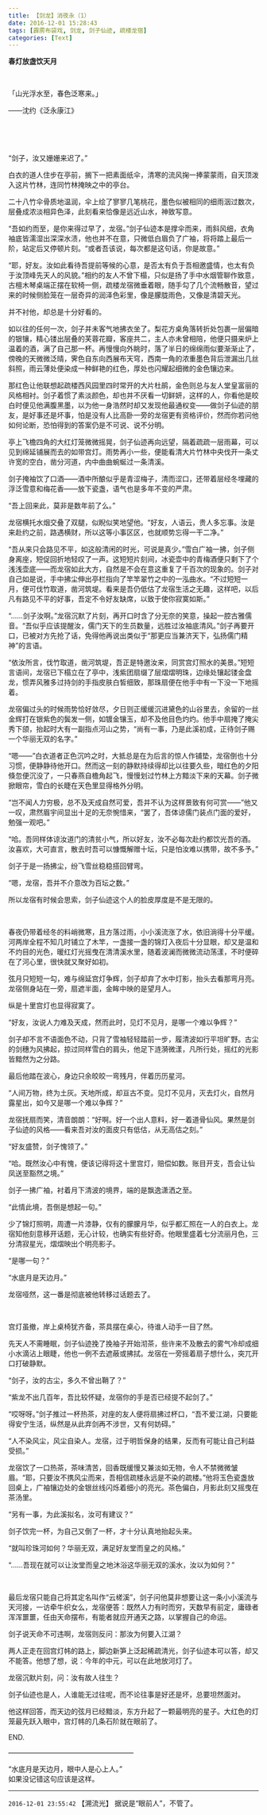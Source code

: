 ```yaml
---
title: 【剑龙】消夜永（1）
date: 2016-12-01 15:28:43
tags: [霹雳布袋戏, 剑龙, 剑子仙迹, 疏楼龙宿]
categories: [Text]
---
```


<p dir="ltr"  ><b>春灯放盏饮天月</b></p> 
<p dir="ltr"  >&nbsp;</p> 
<p dir="ltr"  >「山光浮水至，春色泛寒来。」</p> 
<p dir="ltr"  >——沈约《泛永康江》</p> 
<p dir="ltr"  >&nbsp;</p> 
<p dir="ltr"  >&nbsp;</p> 
<p dir="ltr"  >“剑子，汝又姗姗来迟了。”</p> 
<p dir="ltr"  >白衣的道人住步在亭前，搁下一把素面纸伞，清寒的流风掬一捧蒙蒙雨，自天顶泼入这片竹林，连同竹林掩映之中的亭台。</p> 
<p dir="ltr"  >二十八竹伞骨质地温润，伞上绘了寥寥几笔桃花，墨色似被相同的细雨洇过数次，层叠成浓淡相异色泽，此刻看来恰像是远近山水，神致写意。</p> 
<p dir="ltr"  >“吾如约而至，是你来得过早了，龙宿。”剑子仙迹本是撑伞而来，雨斜风细，衣角袖底皆濡湿出深深水渍，他也并不在意，只微低白眉负了广袖，将将踏上最后一阶，站定后又停顿片刻。“或者吾该说，每次都是这句话，你是故意。”</p> 
<p dir="ltr"  >“耶，好友。汝如此看待吾提前等候的心意，是否太有负于吾相邀盛情，也太有负于汝顶峰先天人的风貌。”相约的友人不曾下榻，只似是扬了手中水烟管聊作致意，古檀木琴桌端正摆在软椅一侧，疏楼龙宿微垂着眼，随手勾了几个流畅散音，望过来的时候侧脸笼在一层奇异的润泽色彩里，像是朦胧雨色，又像是清碧天光。</p> 
<p dir="ltr"  >并不衬他，却总是十分好看的。</p> 
<p dir="ltr"  >如以往的任何一次，剑子并未客气地拂衣坐了。梨花方桌角落转折处包裹一层偏暗的银镶，精心镂出层叠的芙蓉花瓣，客座共二，主人亦未曾相陪，他便只摄来炉上温着的酒，满了自己那一杯。再慢慢向外眺时，落了半日的绵绵雨似要渐渐止了，傍晚的天微微泛晴，霁色自东向西展布天穹，西南一角的浓重墨色背后泄漏出几丝斜照，雨云薄处便染成一种鲜艳的红色，厚处也闪耀起细微的金色镶边来。</p> 
<p dir="ltr"  >那红色让他联想起疏楼西风园里四时常开的大片杜鹃，金色则总与友人堂皇富丽的风格相衬。剑子着惯了素淡颜色，却也并不厌看一切鲜妍，这样的人，你看他是皎白时便见他满腹黑墨，以为他一身浩然时却又发现他最通权变——做剑子仙迹的朋友，是好事还是坏事，怕是没有人比高卧一旁的龙宿更有资格评价，然而你若问他如何论断，恐怕得到的答案仍是不可说、说不分明。</p> 
<p dir="ltr"  >亭上飞檐四角的大红灯笼微微摇晃，剑子仙迹再向远望，隔着疏疏一层雨幕，可以见到绵延铺展而去的如带宫灯。雨势再小一些，便能看清大片竹林中央伐开一条丈许宽的空白，凿分河道，内中曲曲蜿蜒过一条清溪。</p> 
<p dir="ltr"  >剑子掩袖饮了口酒——酒中所酿似乎是青涩梅子，清而涩口，还带着层经冬埋藏的浮泛雪意和梅花香——放下瓷盏，语气也是多年不变的严肃。</p> 
<p dir="ltr"  >“吾上回来此，莫非是数年前了么。”</p> 
<p dir="ltr"  >龙宿横托水烟交叠了双腿，似睨似笑地望他。“好友，人语云，贵人多忘事。汝是来赴约之前，路遇横财，所以这等小事区区，也就顺势忘得一干二净。”</p> 
<p dir="ltr"  >“吾从来只会路见不平，如这般清闲的时光，可说是真少。”雪白广袖一拂，剑子侧身离座，短促回折地轻叹了一声。这短短片刻间，冰瓷壶中的青梅酒便只剩下了个浅浅壶底——而龙宿如此大方，自然是不会在意这重复了千百次的现象的。剑子对自己如是说，手中拂尘伸出亭栏指向了竿竿翠竹之中的一泓曲水。“不过短短一月，便可伐竹取道，凿河筑堤。看来是吾仍低估了龙宿生活之无趣，这样吧，以后凡有路见不平的好事，吾定不令好友缺席，以致于使你寂寞如斯。”</p> 
<p dir="ltr"  >“……剑子汝啊。”龙宿沉默了片刻，再开口时含了分无奈的笑意，操起一腔古雅儒音。“吾似乎应该提醒汝，儒门天下的生员数量，远胜过汝袖底清风。”剑子再要开口，已被对方先抢了话，免得他再说出类似于“那更应当兼济天下，弘扬儒门精神”的言语。</p> 
<p dir="ltr"  >“依汝所言，伐竹取道，凿河筑堤，吾正是特邀汝来，同赏宫灯照水的美景。”短短言语间，龙宿已下榻立在了亭中，浅紫团扇缀了层熠熠明珠，边缘处镶起镂金盘龙，惯弄风雅多过持剑的手指皮肤白皙细致，那珠扇便在他手中有一下没一下地摇着。</p> 
<p dir="ltr"  >龙宿偏过头的时候雨势恰好敛尽，夕日则正缓缓沉进黛色的山谷里去，余留的一丝金辉打在银紫色的鬓发一侧，如镀金镶玉，却不及他目色灼灼。他手中扇掩了掩尖秀下颌，抬起时大有一副指点河山之势，“尚有一事，乃是此溪初成，正待剑子赐一个华丽无双的名字。”</p> 
<p dir="ltr"  >“嗯——”白衣道者正色沉吟之时，大抵总是在为后言的惊人作铺垫，龙宿倒也十分习惯，便静静待他开口。然而这一刻的静默持续得却比以往要久些，暗红色的夕阳倏忽便沉没了，一只春燕自檐角起飞，慢慢划过竹林上方黯淡下来的天幕。剑子微掀眼帘，雪白的长睫在天色里显得格外分明。</p> 
<p dir="ltr"  >“岂不闻人力穷极，总不及天成自然可爱，吾并不认为这样景致有何可赏——”他又一叹，肃然眉宇间显出十足的无奈惋惜来，“罢了，吾体谅儒门装点门面的爱好，勉强一观吧。”</p> 
<p dir="ltr"  >“哈。吾同样体谅汝道门的清贫小气，所以好友，汝不必每次赴约都饮光吾的酒。汝喜欢，大可直言，散去时吾可以慷慨解赠十坛，只是怕汝难以携带，故不多予。”</p> 
<p dir="ltr"  >剑子于是一扬拂尘，纷飞雪丝稳稳搭回臂弯。</p> 
<p dir="ltr"  >“嗯，龙宿，吾并不介意改为百坛之数。”</p> 
<p dir="ltr"  >所以龙宿有时候会思索，剑子仙迹这个人的脸皮厚度是不是无限的。</p> 
<p dir="ltr"  >&nbsp;</p> 
<p dir="ltr"  >春夜仍带着经冬的料峭微寒，且方落过雨，小小溪流涨了水，依旧淌得十分平缓。河两岸全程不知几时铺立了木竿，一盏接一盏的锦灯入夜后十分显眼，却又是温和不灼目的光色，暖红灯光摇曳在清清溪水里，随着波澜而微微流动荡漾，不时便碎在了河心里，很快就又聚好如初。</p> 
<p dir="ltr"  >弦月只短短一勾，难与绵延宫灯争辉，剑子却弃了水中灯影，抬头去看那弯月亮。龙宿侧身站在一旁，扇遮半面，金眸中映的是望月人。</p> 
<p dir="ltr"  >纵是十里宫灯也显得寂寞了。</p> 
<p dir="ltr"  >“好友，汝说人力难及天成，然而此时，见灯不见月，是哪一个难以争辉？”</p> 
<p dir="ltr"  >剑子却不言不语面色不动，只背了雪袖轻轻踏前一步，履清波如行平坦旷野。古尘的剑穗为风拂起，掠过同样雪白的肩头，他足下涟漪微漾，凡所行处，摇红的光影皆黯然为之分路。</p> 
<p dir="ltr"  >最后他踏在波心，身边只余皎皎一弯残月，伴着历历星河。</p> 
<p dir="ltr"  >“人间万物，终为土灰。天地所成，却亘古不变。见灯不见月，灭去灯火，自然月露星出，如今又是哪一个难以争辉？”</p> 
<p dir="ltr"  >龙宿抚扇而笑，清音朗朗：“好啊。好一个出人意料，好一着道骨仙风。果然是剑子仙迹的风格——看来吾对汝的面皮只有低估，从无高估之刻。”</p> 
<p dir="ltr"  >“好友盛赞，剑子愧领了。”</p> 
<p dir="ltr"  >“哈。既然汝心中有愧，便该记得将这十里宫灯，赔偿如数。账目开支，吾会让仙凤送至豁然之境。”</p> 
<p dir="ltr"  >剑子一拂广袖，衬着月下清波的境界，端的是飘逸潇洒之至。</p> 
<p dir="ltr"  >“此情此境，吾倒是想起一句。”</p> 
<p dir="ltr"  >少了锦灯照明，周遭一片漆静，仅有的朦朦月华，似乎都汇照在一人的白衣上。龙宿知他刻意移开话题，无心计较，也确实有些好奇。他眼里盛着七分流丽月色，三分清寂星光，熠熠映出个明亮影子。</p> 
<p dir="ltr"  >“是哪一句？”</p> 
<p dir="ltr"  >“水底月是天边月。”</p> 
<p dir="ltr"  >龙宿哑然，这一番是彻底被他转移过话题去了。</p> 
<p dir="ltr"  >&nbsp;</p> 
<p dir="ltr"  >宫灯虽撤，岸上桌椅犹齐备，茶具摆在桌心，待谁人动手一目了然。</p> 
<p dir="ltr"  >先天人不需睡眠，剑子仙迹挽了挽袖子开始沏茶，些许来不及散去的雾气冷却成细小水滴沾上眼睫，他也一例不去遮蔽或拂拭。龙宿在一旁摇着扇子想什么，突兀开口打破静默。</p> 
<p dir="ltr"  >“剑子，汝的古尘，多久不曾出鞘了？”</p> 
<p dir="ltr"  >“紫龙不出几百年，吾比较怀疑，龙宿你的手是否已经提不起剑了。”</p> 
<p dir="ltr"  >“哎呀呀。”剑子推过一杯热茶，对座的友人便将扇拂过杯口，“吾不爱江湖，只要能得安宁生活，纵然是从此弃剑再不涉世，又有何妨碍。”</p> 
<p dir="ltr"  >“人不染风尘，风尘自染人。龙宿，过于明哲保身的结果，反而有可能让自己利益受损。”</p> 
<p dir="ltr"  >龙宿饮了一口热茶，茶味清苦，回香既缓慢又兼淡如无物，令人不禁微微皱眉。“耶，只要汝不携风尘而来，吾相信疏楼永远是不染的疏楼。”他将玉色瓷盏放回桌上，广袖镶边处的金银丝线闪烁着细小的亮光。茶色偏白，月影此刻又摇曳在茶汤里。</p> 
<p dir="ltr"  >“另有一事，为此溪拟名，汝可有建议？”</p> 
<p dir="ltr"  >剑子饮完一杯，为自己又倒了一杯，才十分认真地抬起头来。</p> 
<p dir="ltr"  >“就叫珍珠河如何？华丽无双，满足好友堂而皇之的风格。”</p> 
<p dir="ltr"  >“……吾现在就可以让汝堂而皇之地沐浴这华丽无双的溪水，汝以为如何？”</p> 
<p dir="ltr"  >&nbsp;</p> 
<p dir="ltr"  >最后龙宿只能自己将其定名叫作“云槎溪”，剑子问他莫非想要让这一条小小溪流与天河接，一访牵牛织女么，龙宿便答：既然人力有时而穷，天数早有前定，庸碌者浑浑噩噩，任由天命摆布，有能者就应开通天之路，以掌握自己的命运。</p> 
<p dir="ltr"  >剑子说天命不可违啊，龙宿则反问：那汝为何要入江湖？</p> 
<p dir="ltr"  >两人正走在回宫灯帏的路上，脚边新笋上泛起稀疏清光，剑子仙迹本可以答，却又不能答。他想了想，说：今年的中元，可以在此地放河灯了。</p> 
<p dir="ltr"  >龙宿沉默片刻，问：汝有故人往生？</p> 
<p dir="ltr"  >剑子仙迹也是人，人谁能无过往呢，而不论往事是好还是坏，总要坦然面对。</p> 
<p dir="ltr"  >他这样回答，而天边的弦月已经黯淡，东方升起了一颗最明亮的星子。大红色的灯笼最先跃入眼中，宫灯帏的几条石阶就在眼前了。</p> 
<p dir="ltr"  >END.</p> 
<p dir="ltr"  >——————————————————</p> 
<p dir="ltr"  >“水底月是天边月，眼中人是心上人。”<br /> 如果没记错这句应该是这样。</p>

<!-- more -->

---

`2016-12-01 23:55:42` 【溯流光】 据说是“眼前人”，不管了。
